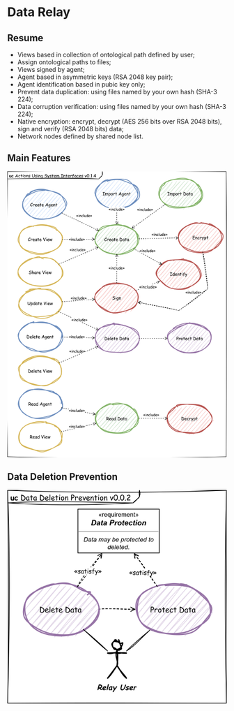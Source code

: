 # Data Relay

## Resume

- Views based in collection of ontological path defined by user;
- Assign ontological paths to files;
- Views signed by agent;
- Agent based in asymmetric keys (RSA 2048 key pair);
- Agent identification based in pubic key only;
- Prevent data duplication: using files named by your own hash (SHA-3 224);
- Data corruption verification: using files named by your own hash (SHA-3 224);
- Native encryption: encrypt, decrypt (AES 256 bits over RSA 2048 bits), sign and verify (RSA 2048 bits) data;
- Network nodes defined by shared node list.

## Main Features

![Main Use Case](data-relay-uc-main.svg)

## Data Deletion Prevention

![Main Use Case](data-deletion-prevention/data-relay-uc-data-deletion-prevention.svg)
